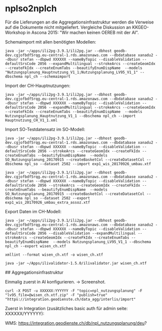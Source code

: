 # nplso2nplch

Für die Lieferungen an die Aggregationsinfrastruktur werden die Verweise auf die Dokumente nicht mitgeliefert. Vergleiche Diskussion an KKGEO-Workshop in Ascona 2015: "Wir machen keinen OEREB mit der AI".


Schemaimport mit allen benötigten Modellen:
```
java -jar ~/apps/ili2pg-3.9.1/ili2pg.jar --dbhost geodb-dev.cgjofbdf5rqg.eu-central-1.rds.amazonaws.com --dbdatabase xanadu2 --dbusr stefan --dbpwd XXXXXX --nameByTopic --disableValidation --defaultSrsCode 2056 --expandMultilingual --strokeArcs --createGeomIdx --createFkIdx --createEnumTabs --beautifyEnumDispName  --models "Nutzungsplanung_Hauptnutzung_V1_1;Nutzungsplanung_LV95_V1_1" --dbschema npl_ch --schemaimport
```

Import der CH-Hauptnutzungen:
```
java -jar ~/apps/ili2pg-3.9.1/ili2pg.jar --dbhost geodb-dev.cgjofbdf5rqg.eu-central-1.rds.amazonaws.com --dbdatabase xanadu2 --dbusr stefan --dbpwd XXXXXX --nameByTopic --disableValidation --defaultSrsCode 2056 --expandMultilingual --strokeArcs --createGeomIdx --createFkIdx --createEnumTabs --beautifyEnumDispName  --models Nutzungsplanung_Hauptnutzung_V1_1 --dbschema npl_ch --import Hauptnutzung_CH_V1_1.xml
```

Import SO-Testdatensatz im SO-Modell:
```
java -jar ~/apps/ili2pg-3.9.1/ili2pg.jar --dbhost geodb-dev.cgjofbdf5rqg.eu-central-1.rds.amazonaws.com --dbdatabase xanadu2 --dbusr stefan --dbpwd XXXXXX --nameByTopic --disableValidation --defaultSrsCode 2056 --strokeArcs --createGeomIdx --createFkIdx --createEnumTabs --beautifyEnumDispName  --models SO_Nutzungsplanung_20170915 --createBasketCol --createDatasetCol --dbschema npl_so --dataset 2502 --import exp1_wis_20170926_umbau.xtf
```

```
java -jar ~/apps/ili2pg-3.9.1/ili2pg.jar --dbhost geodb-dev.cgjofbdf5rqg.eu-central-1.rds.amazonaws.com --dbdatabase xanadu2 --dbusr stefan --dbpwd XXXXXX --nameByTopic --disableValidation --defaultSrsCode 2056 --strokeArcs --createGeomIdx --createFkIdx --createEnumTabs --beautifyEnumDispName  --models SO_Nutzungsplanung_20170915 --createBasketCol --createDatasetCol --dbschema npl_so --dataset 2502 --export exp1_wis_20170926_umbau_extra_assoz.xtf
```


Export Daten im CH-Modell:
```
java -jar ~/apps/ili2pg-3.9.1/ili2pg.jar --dbhost geodb-dev.cgjofbdf5rqg.eu-central-1.rds.amazonaws.com --dbdatabase xanadu2 --dbusr stefan --dbpwd XXXXXX --nameByTopic --disableValidation --defaultSrsCode 2056 --disableValidation --expandMultilingual --strokeArcs --createGeomIdx --createFkIdx --createEnumTabs --beautifyEnumDispName  --models Nutzungsplanung_LV95_V1_1 --dbschema npl_ch --export wisen_ch.xtf
```

```
xmllint --format wisen_ch.xtf -o wisen_ch.xtf
```

```
java -jar ~/Apps/ilivalidator-1.5.0/ilivalidator.jar wisen_ch.xtf
```



## Aggregationsinfrastruktur

Einmalig zuerst in AI konfigurieren. -> Screenshot.

```
curl -X POST -u XXXXXX:YYYYYY -F "topic=npl_nutzungsplanung" -F "lv95_file=@wisen_ch.xtf.zip" -F "publish=true" "https://integration.geodienste.ch/data_agg/interlis/import"
```

Zuerst in Integration (zusätzliches basic auth für admin seite: XXXXXX/YYYYYY):

WMS: https://integration.geodienste.ch/db/npl_nutzungsplanung/deu?